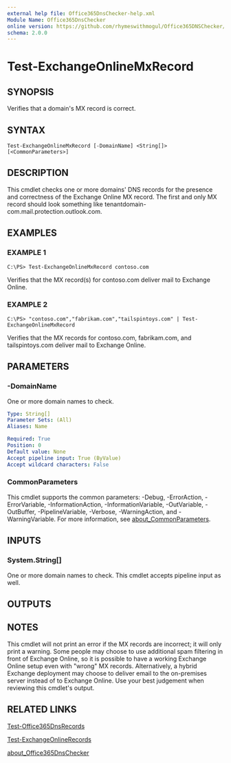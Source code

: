 ```yaml
---
external help file: Office365DnsChecker-help.xml
Module Name: Office365DnsChecker
online version: https://github.com/rhymeswithmogul/Office365DNSChecker/blob/master/man/en-US/Test-ExchangeOnlineMxRecord.md
schema: 2.0.0
---
```


# Test-ExchangeOnlineMxRecord

## SYNOPSIS
Verifies that a domain's MX record is correct.

## SYNTAX

```
Test-ExchangeOnlineMxRecord [-DomainName] <String[]> [<CommonParameters>]
```

## DESCRIPTION
This cmdlet checks one or more domains' DNS records for the presence and correctness of the Exchange Online MX record.  The first and only MX record should look something like tenantdomain-com.mail.protection.outlook.com.

## EXAMPLES

### EXAMPLE 1
```
C:\PS> Test-ExchangeOnlineMxRecord contoso.com
```

Verifies that the MX record(s) for contoso.com deliver mail to Exchange Online.

### EXAMPLE 2
```
C:\PS> "contoso.com","fabrikam.com","tailspintoys.com" | Test-ExchangeOnlineMxRecord
```

Verifies that the MX records for contoso.com, fabrikam.com, and tailspintoys.com deliver mail to Exchange Online.

## PARAMETERS

### -DomainName
One or more domain names to check.

```yaml
Type: String[]
Parameter Sets: (All)
Aliases: Name

Required: True
Position: 0
Default value: None
Accept pipeline input: True (ByValue)
Accept wildcard characters: False
```

### CommonParameters
This cmdlet supports the common parameters: -Debug, -ErrorAction, -ErrorVariable, -InformationAction, -InformationVariable, -OutVariable, -OutBuffer, -PipelineVariable, -Verbose, -WarningAction, and -WarningVariable. For more information, see [about_CommonParameters](http://go.microsoft.com/fwlink/?LinkID=113216).

## INPUTS

### System.String[]
One or more domain names to check. 
This cmdlet accepts pipeline input as well.

## OUTPUTS

## NOTES
This cmdlet will not print an error if the MX records are incorrect; it will only print a warning.  Some people may choose to use additional spam filtering in front of Exchange Online, so it is possible to have a working Exchange Online setup even with "wrong" MX records.  Alternatively, a hybrid Exchange deployment may choose to deliver email to the on-premises server instead of to Exchange Online.  Use your best judgement when reviewing this cmdlet's output.

## RELATED LINKS

[Test-Office365DnsRecords]()

[Test-ExchangeOnlineRecords]()

[about_Office365DnsChecker]()

